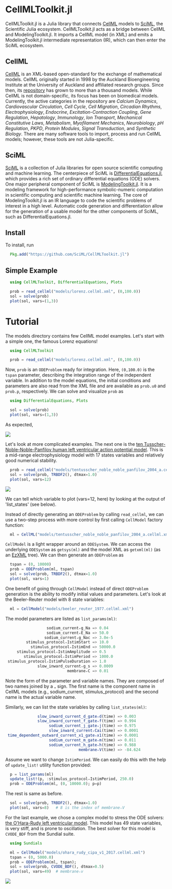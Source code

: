 # CellMLToolkit.jl

CellMLToolkit.jl is a Julia library that connects [CellML](http://cellml.org) models to [SciML](http://github.com/SciML), the Scientific Julia ecosystem. CellMLToolkit.jl acts as a bridge between CellML and ModelingToolkit.jl. It imports a CellML model (in XML) and emits a ModelingToolkit.jl intermediate representation (IR), which can then enter the SciML ecosystem.

## CellML

[CellML](http://cellml.org) is an XML-based open-standard for the exchange of mathematical models. CellML originally started in 1998 by the Auckland Bioengineering Institute at the University of Auckland and affiliated research groups. Since then, its [repository](https://models.physiomeproject.org/welcome) has grown to more than a thousand models. While CellML is not domain-specific, its focus has been on biomedical models. Currently, the active categories in the repository are *Calcium Dynamics*, *Cardiovascular Circulation*, *Cell Cycle*, *Cell Migration*, *Circadian Rhythms*, *Electrophysiology*, *Endocrine*, *Excitation-Contraction Coupling*, *Gene Regulation*, *Hepatology*, *Immunology*, *Ion Transport*, *Mechanical Constitutive Laws*, *Metabolism*, *Myofilament Mechanics*, *Neurobiology*, *pH Regulation*, *PKPD*, *Protein Modules*, *Signal Transduction*, and *Synthetic Biology*. There are many software tools to import, process and run CellML models; however, these tools are not Julia-specific.

## SciML

[SciML](http://github.com/SciML) is a collection of Julia libraries for open source scientific computing and machine learning. The centerpiece of SciML is [DifferentialEquations.jl](https://github.com/SciML/DifferentialEquations.jl), which provides a rich set of ordinary differential equations (ODE) solvers. One major peripheral component of SciML is [ModelingToolkit.jl](https://github.com/SciML/ModelingToolkit.jl). It is a modeling framework for high-performance symbolic-numeric computation in scientific computing and scientific machine learning. The core of ModelingToolkit.jl is an IR language to code the scientific problems of interest in a high level. Automatic code generation and differentiation allow for the generation of a usable model for the other components of SciML, such as DifferentialEquations.jl.

## Install

To install, run

```julia
  Pkg.add("https://github.com/SciML/CellMLToolkit.jl")
```

## Simple Example

```Julia
  using CellMLToolkit, DifferentialEquations, Plots

  prob = read_cellml("models/lorenz.cellml.xml", (0,100.0))
  sol = solve(prob)
  plot(sol, vars=(1,3))
```

# Tutorial

The models directory contains few CellML model examples. Let's start with a simple one, the famous Lorenz equations!

```Julia
  using CellMLToolkit

  prob = read_cellml("models/lorenz.cellml.xml", (0,100.0))
```

Now, `prob` is an `ODEProblem` ready for integration. Here, `(0,100.0)` is the `tspan` parameter, describing the integration range of the independent variable.
In addition to the model equations, the initial conditions and parameters are also read from the XML file and are available as `prob.u0` and `prob.p`, respectively.
We can solve and visualize `prob` as

```Julia
  using DifferentialEquations, Plots

  sol = solve(prob)
  plot(sol, vars=(1,3))
```

As expected,

![](figures/lorenz.png)

Let's look at more complicated examples. The next one is the [ten Tusscher-Noble-Noble-Panfilov human left ventricular action potential model](https://journals.physiology.org/doi/full/10.1152/ajpheart.00794.2003). This is a mid-range electrophysiology model with 17 states variables and relatively good numerical stability.

```Julia
  prob = read_cellml("models/tentusscher_noble_noble_panfilov_2004_a.cellml.xml", (0, 10000.0))
  sol = solve(prob, TRBDF2(), dtmax=1.0)
  plot(sol, vars=12)
```

![](figures/ten.png)

We can tell which variable to plot (vars=12, here) by looking at the output of 'list_states' (see below).

Instead of directly generating an `ODEProblem` by calling `read_cellml`, we can use a two-step process with more control by first calling `CellModel` factory function:

```Julia
  ml = CellML("models/tentusscher_noble_noble_panfilov_2004_a.cellml.xml")
```

`CellModel` is a light wrapper around an `ODESystem`. We can access the underlying `ODESystem` as `getsys(ml)` and the model XML as `getxml(ml)` (as an [EzXML](https://github.com/JuliaIO/EzXML.jl) tree). We can then generate an `ODEProblem` as

```Julia
  tspan = (0, 10000)
  prob = ODEProblem(ml, tspan)
  sol = solve(prob, TRBDF2(), dtmax=1.0)
  plot(sol, vars=1)
```

One benefit of going through `CellModel` instead of direct `ODEProblem` generation is the ability to modify initial values and parameters. Let's look at the Beeler-Reuter model with 8 state variables:

```Julia
  ml = CellModel("models/beeler_reuter_1977.cellml.xml")
```

The model parameters are listed as `list_params(ml)`:

```Julia
                  sodium_current₊g_Na => 0.04
                  sodium_current₊E_Na => 50.0
                 sodium_current₊g_Nac => 3.0e-5
         stimulus_protocol₊IstimStart => 10.0
           stimulus_protocol₊IstimEnd => 50000.0
     stimulus_protocol₊IstimAmplitude => 0.5
        stimulus_protocol₊IstimPeriod => 1000.0
 stimulus_protocol₊IstimPulseDuration => 1.0
              slow_inward_current₊g_s => 0.0009
                           membrane₊C => 0.01
```

Note the form of the parameter and variable names. They are composed of two names joined by a ₊ sign. The first name is the
component name in CellML models (e.g., sodium_current, stimulus_protocol) and the second name is the actual variable name.

Similarly, we can list the state variables by calling `list_states(ml)`:

```Julia
              slow_inward_current_d_gate₊d(time) => 0.003
              slow_inward_current_f_gate₊f(time) => 0.994
                   sodium_current_j_gate₊j(time) => 0.975
                   slow_inward_current₊Cai(time) => 0.0001
 time_dependent_outward_current_x1_gate₊x1(time) => 0.0001
                   sodium_current_m_gate₊m(time) => 0.011
                   sodium_current_h_gate₊h(time) => 0.988
                                membrane₊V(time) => -84.624
```

Assume we want to change `IstimPeriod`. We can easily do this with the help of `update_list!` utility function provided:

```Julia
  p = list_params(ml)
  update_list!(p, :stimulus_protocol₊IstimPeriod, 250.0)
  prob = ODEProblem(ml, (0, 10000.0); p=p)
```

The rest is same as before.

```Julia
  sol = solve(prob, TRBDF2(), dtmax=1.0)
  plot(sol, vars=8)   # 8 is the index of membrane₊V
```

For the last example, we chose a complex model to stress the ODE solvers: [the O'Hara-Rudy left ventricular model](https://journals.plos.org/ploscompbiol/article?id=10.1371/journal.pcbi.1002061). This model has 49 state variables, is very stiff, and is prone to oscillation. The best solver for this model is `CVODE_BDF` from the Sundial suite.

```Julia
  using Sundials

  ml = CellModel("models/ohara_rudy_cipa_v1_2017.cellml.xml")
  tspan = (0, 5000.0)
  prob = ODEProblem(ml, tspan);
  sol = solve(prob, CVODE_BDF(), dtmax=0.5)
  plot(sol, vars=49)  # membrane₊v
```

![](figures/ohara_rudy.png)
